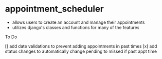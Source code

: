 # appointment_scheduler

 - allows users to create an account and manage their appointments
 - utilizes django's classes and functions for many of the features

To Do

[] add date validations to prevent adding appointments in past times
[x] add status changes to automatically change pending to missed if past appt time

